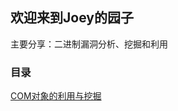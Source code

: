 ## 欢迎来到Joey的园子

主要分享：二进制漏洞分析、挖掘和利用

### 目录

[COM对象的利用与挖掘](https://joeyzzzzzz.github.io/COM%E5%AF%B9%E8%B1%A1%E7%9A%84%E5%88%A9%E7%94%A8%E4%B8%8E%E6%8C%96%E6%8E%98.md)
